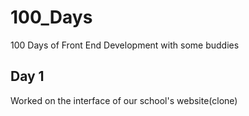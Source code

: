# 100_Days
100 Days of Front End Development with some buddies

## Day 1
  Worked on the interface of our school's website(clone)
